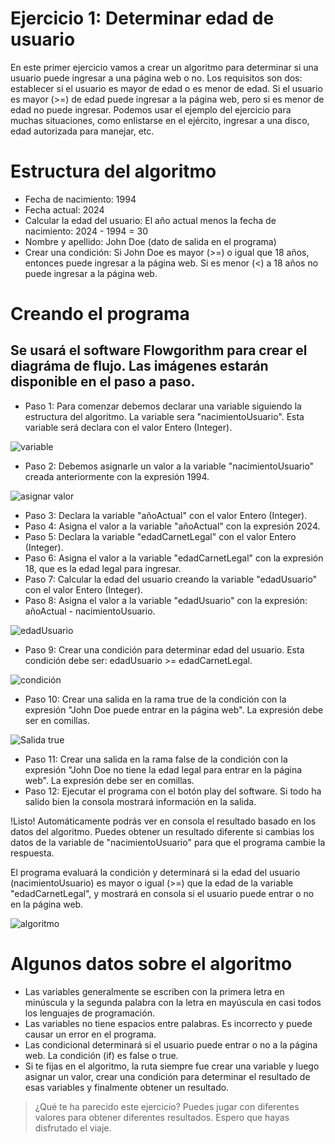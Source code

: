 # Ejercicio 1: Determinar edad de usuario

En este primer ejercicio vamos a crear un algoritmo para determinar si una usuario puede ingresar a una página web o no. Los requisitos son dos: establecer si el usuario es mayor de edad o es menor de edad. Si el usuario es mayor (>=) de edad puede ingresar a la página web, pero si es menor de edad no puede ingresar. Podemos usar el ejemplo del ejercicio para muchas situaciones, como enlistarse en el ejército, ingresar a una disco, edad autorizada para manejar, etc.

# Estructura del algoritmo

* Fecha de nacimiento: 1994
* Fecha actual: 2024
* Calcular la edad del usuario: El año actual menos la fecha de nacimiento: 2024 - 1994 = 30
* Nombre y apellido: John Doe (dato de salida en el programa)
* Crear una condición: Si John Doe es mayor (>=) o igual que 18 años, entonces puede ingresar a la página web. Si es menor (<) a 18 años no puede ingresar a la página web.

# Creando el programa

## Se usará el software Flowgorithm para crear el diagráma de flujo. Las imágenes estarán disponible en el paso a paso.

* Paso 1: Para comenzar debemos declarar una variable siguiendo la estructura del algoritmo. La variable sera "nacimientoUsuario". Esta variable será declara con el valor Entero (Integer).

![variable](https://thumbs.odycdn.com/7ede637ae02b9da3e37287f2dc91cada.webp)

* Paso 2: Debemos asignarle un valor a la variable "nacimientoUsuario" creada anteriormente con la expresión 1994.

![asignar valor](https://thumbs.odycdn.com/57057d54b1f677add89ff3cfa67cc8f5.webp)

* Paso 3: Declara la variable "añoActual" con el valor Entero (Integer).
* Paso 4: Asigna el valor a la variable "añoActual" con la expresión 2024.
* Paso 5: Declara la variable "edadCarnetLegal" con el valor Entero (Integer).
* Paso 6: Asigna el valor a la variable "edadCarnetLegal" con la expresión 18, que es la edad legal para ingresar.
* Paso 7: Calcular la edad del usuario creando la variable "edadUsuario" con el valor Entero (Integer).
* Paso 8: Asigna el valor a la variable "edadUsuario" con la expresión: añoActual - nacimientoUsuario.

![edadUsuario](https://thumbs.odycdn.com/79bdb0409bf723f8d736fd1020c1bebe.webp)

* Paso 9: Crear una condición para determinar edad del usuario. Esta condición debe ser: edadUsuario >= edadCarnetLegal.

![condición](https://thumbs.odycdn.com/9d00105b0a578d34a3360d3b76cda443.webp)

* Paso 10: Crear una salida en la rama true de la condición con la expresión "John Doe puede entrar en la página web". La expresión debe ser en comillas.

![Salida true](https://thumbs.odycdn.com/d68f2af1cc7dc98d0826b08ef63fecc9.webp)

* Paso 11: Crear una salida en la rama false de la condición con la expresión "John Doe no tiene la edad legal para entrar en la página web". La expresión debe ser en comillas.
* Paso 12: Ejecutar el programa con el botón play del software. Si todo ha salido bien la consola mostrará información en la salida.

!Listo! Automáticamente podrás ver en consola el resultado basado en los datos del algoritmo. Puedes obtener un resultado diferente si cambias los datos de la variable de "nacimientoUsuario" para que el programa cambie la respuesta.

El programa evaluará la condición y determinará si la edad del usuario (nacimientoUsuario) es mayor o igual (>=) que la edad de la variable "edadCarnetLegal", y mostrará en consola si el usuario puede entrar o no en la página web.

![algoritmo](https://thumbs.odycdn.com/22445a638215554acff841b0a3a5e9bc.webp)

# Algunos datos sobre el algoritmo

* Las variables generalmente se escriben con la primera letra en minúscula y la segunda palabra con la letra en mayúscula en casi todos los lenguajes de programación.
* Las variables no tiene espacios entre palabras. Es incorrecto y puede causar un error en el programa.
* Las condicional determinará si el usuario puede entrar o no a la página web. La condición (if) es false o true.
* Si te fijas en el algoritmo, la ruta siempre fue crear una variable y luego asignar un valor, crear una condición para determinar el resultado de esas variables y finalmente obtener un resultado.

> ¿Qué te ha parecido este ejercicio? Puedes jugar con diferentes valores para obtener diferentes resultados. Espero que hayas disfrutado el viaje.